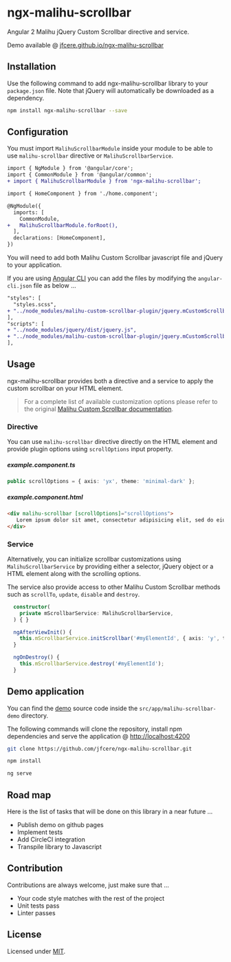 # ngx-malihu-scrollbar

Angular 2 Malihu jQuery Custom Scrollbar directive and service.

Demo available @ [jfcere.github.io/ngx-malihu-scrollbar](https://jfcere.github.io/ngx-malihu-scrollbar)

## Installation

Use the following command to add ngx-malihu-scrollbar library to your `package.json` file. Note that jQuery will automatically be downloaded as a dependency.

```bash
npm install ngx-malihu-scrollbar --save
```

## Configuration

You must import `MalihuScrollbarModule` inside your module to be able to use `malihu-scrollbar` directive or `MalihuScrollbarService`.

```diff
import { NgModule } from '@angular/core';
import { CommonModule } from '@angular/common';
+ import { MalihuScrollbarModule } from 'ngx-malihu-scrollbar';

import { HomeComponent } from './home.component';

@NgModule({
  imports: [
    CommonModule,
+   MalihuScrollbarModule.forRoot(),
  ],
  declarations: [HomeComponent],
})
```

You will need to add both Malihu Custom Scrollbar javascript file and jQuery to your application.

If you are using [Angular CLI](https://cli.angular.io/) you can add the files by modifying the `angular-cli.json` file as below ...

```diff
"styles": [
  "styles.scss",
+ "../node_modules/malihu-custom-scrollbar-plugin/jquery.mCustomScrollbar.css"
],
"scripts": [
+ "../node_modules/jquery/dist/jquery.js",
+ "../node_modules/malihu-custom-scrollbar-plugin/jquery.mCustomScrollbar.js"
],
```

## Usage

ngx-malihu-scrollbar provides both a directive and a service to apply the custom scrollbar on your HTML element.

> For a complete list of available customization options please refer to the original [Malihu Custom Scrollbar documentation](http://manos.malihu.gr/jquery-custom-content-scroller/).

### Directive

You can use `malihu-scrollbar` directive directly on the HTML element and provide plugin options using `scrollOptions` input property.

##### example.component.ts
```typescript
public scrollOptions = { axis: 'yx', theme: 'minimal-dark' };
```

##### example.component.html
```html
<div malihu-scrollbar [scrollOptions]="scrollOptions">
   Lorem ipsum dolor sit amet, consectetur adipisicing elit, sed do eiusmod tempor incididunt ut labore et dolore magna aliqua...
</div>
```

### Service

Alternatively, you can initialize scrollbar customizations using `MalihuScrollbarService` by providing either a selector, jQuery object or a HTML element along with the scrolling options.

The service also provide access to other Malihu Custom Scrollbar methods such as `scrollTo`, `update`, `disable` and `destroy`.

```typescript
  constructor(
    private mScrollbarService: MalihuScrollbarService,
  ) { }

  ngAfterViewInit() {
    this.mScrollbarService.initScrollbar('#myElementId', { axis: 'y', theme: 'dark-thick', scrollButtons: { enable: true } });
  }

  ngOnDestroy() {
    this.mScrollbarService.destroy('#myElementId');
  }
```

## Demo application

You can find the [demo](https://jfcere.github.io/ngx-malihu-scrollbar) source code inside the `src/app/malihu-scrollbar-demo` directory.

The following commands will clone the repository, install npm dependencies and serve the application @ [http://localhost:4200](http://localhost:4200)

```bash
git clone https://github.com/jfcere/ngx-malihu-scrollbar.git

npm install

ng serve
```

## Road map

Here is the list of tasks that will be done on this library in a near future ...

- Publish demo on github pages
- Implement tests
- Add CircleCI integration
- Transpile library to Javascript

## Contribution

Contributions are always welcome, just make sure that ...

- Your code style matches with the rest of the project
- Unit tests pass
- Linter passes

## License

Licensed under [MIT](https://opensource.org/licenses/MIT).